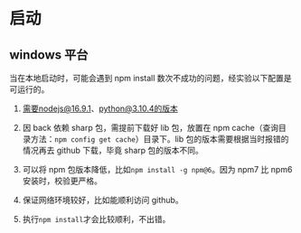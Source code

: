 # 启动

## windows 平台

当在本地启动时，可能会遇到 npm install 数次不成功的问题，经实验以下配置是可运行的。

1. 需要nodejs@16.9.1、python@3.10.4的版本

2. 因 back 依赖 sharp 包，需提前下载好 lib 包，放置在 npm cache（查询目录方法：`npm config get cache`）目录下。lib 包的版本需要根据当时报错的情况再去 github 下载，毕竟 sharp 包的版本不同。

3. 可以将 npm 包版本降低，比如`npm install -g npm@6`。因为 npm7 比 npm6 安装时，校验更严格。

4. 保证网络环境较好，比如能顺利访问 github。

5. 执行`npm install`才会比较顺利，不出错。
